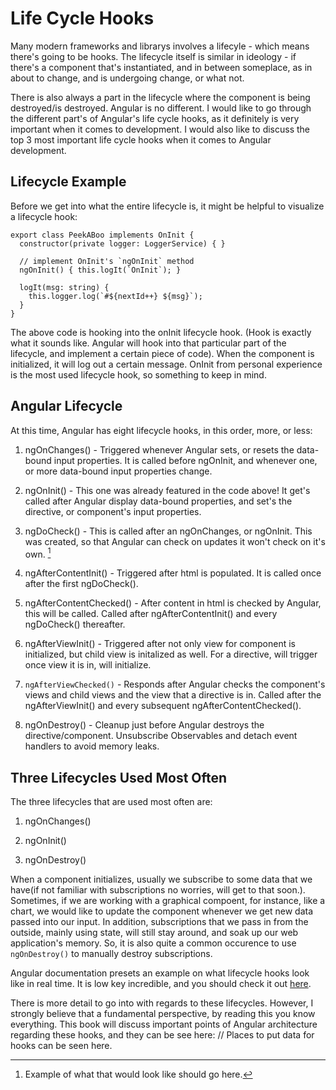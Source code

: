  Life Cycle Hooks 
=================

Many modern frameworks and librarys involves a lifecyle - which means
there's going to be hooks. The lifecycle itself is similar in ideology -
if there's a component that's instantiated, and in between someplace, as
in about to change, and is undergoing change, or what not.

There is also always a part in the lifecycle where the component is
being destroyed/is destroyed. Angular is no different. I would like to
go through the different part's of Angular's life cycle hooks, as it
definitely is very important when it comes to development. I would also
like to discuss the top 3 most important life cycle hooks when it comes
to Angular development.

 Lifecycle Example 
------------------

Before we get into what the entire lifecycle is, it might be helpful to
visualize a lifecycle hook:

    export class PeekABoo implements OnInit {
      constructor(private logger: LoggerService) { }

      // implement OnInit's `ngOnInit` method
      ngOnInit() { this.logIt(`OnInit`); }

      logIt(msg: string) {
        this.logger.log(`#${nextId++} ${msg}`);
      }
    }

The above code is hooking into the onInit lifecycle hook. (Hook is
exactly what it sounds like. Angular will hook into that particular part
of the lifecycle, and implement a certain piece of code). When the
component is initialized, it will log out a certain message. OnInit from
personal experience is the most used lifecycle hook, so something to
keep in mind.

 Angular Lifecycle 
------------------

At this time, Angular has eight lifecycle hooks, in this order, more, or
less:

1.  ngOnChanges() - Triggered whenever Angular sets, or resets the
    data-bound input properties. It is called before ngOnInit, and
    whenever one, or more data-bound input properties change.

2.  ngOnInit() - This one was already featured in the code above! It
    get's called after Angular display data-bound properties, and set's
    the directive, or component's input properties.

3.  ngDoCheck() - This is called after an ngOnChanges, or ngOnInit. This
    was created, so that Angular can check on updates it won't check on
    it's own. [^1]

4.  ngAfterContentInit() - Triggered after html is populated. It is
    called once after the first ngDoCheck().

5.  ngAfterContentChecked() - After content in html is checked by
    Angular, this will be called. Called after ngAfterContentInit() and
    every ngDoCheck() thereafter.

6.  ngAfterViewInit() - Triggered after not only view for component is
    initialized, but child view is initalized as well. For a directive,
    will trigger once view it is in, will initialize.

7.  `ngAfterViewChecked()` - Responds after Angular checks the
    component's views and child views and the view that a directive is
    in. Called after the ngAfterViewInit() and every subsequent
    ngAfterContentChecked().

8.  ngOnDestroy() - Cleanup just before Angular destroys the
    directive/component. Unsubscribe Observables and detach event
    handlers to avoid memory leaks.

 Three Lifecycles Used Most Often 
---------------------------------

The three lifecycles that are used most often are:

1.  ngOnChanges()

2.  ngOnInit()

3.  ngOnDestroy()

When a component initializes, usually we subscribe to some data that we
have(if not familiar with subscriptions no worries, will get to that
soon.). Sometimes, if we are working with a graphical compoent, for
instance, like a chart, we would like to update the component whenever
we get new data passed into our input. In addition, subscriptions that
we pass in from the outside, mainly using state, will still stay around,
and soak up our web application's memory. So, it is also quite a common
occurence to use `ngOnDestroy()` to manually destroy subscriptions.

Angular documentation presets an example on what lifecycle hooks look
like in real time. It is low key incredible, and you should check it out
[here](https://stackblitz.com/angular/lpdbkmkrryv).

There is more detail to go into with regards to these lifecycles.
However, I strongly believe that a fundamental perspective, by reading
this you know everything. This book will discuss important points of
Angular architecture regarding these hooks, and they can be see here: //
Places to put data for hooks can be seen here.

[^1]: Example of what that would look like should go here.
